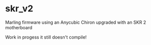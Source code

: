 # skr_v2
Marling firmware using an Anycubic Chiron upgraded with an SKR 2 motherboard

Work in progess it still doesn't compile!
